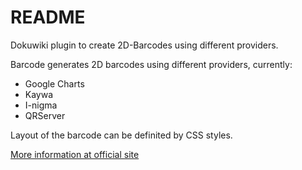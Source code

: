 README
======
Dokuwiki plugin to create 2D-Barcodes using different providers.

Barcode generates 2D barcodes using different providers, currently:
 * Google Charts
 * Kaywa
 * I-nigma
 * QRServer

Layout of the barcode can be definited by CSS styles.

[More information at official site](http://www.eiroca.net/doku_barcode)
